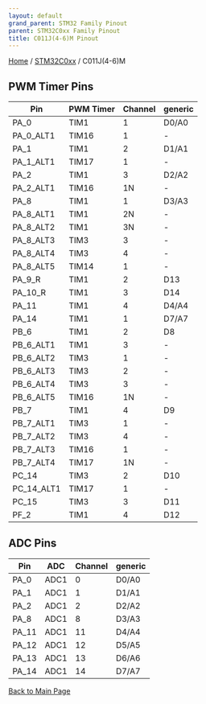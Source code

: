 ```yaml
---
layout: default
grand_parent: STM32 Family Pinout
parent: STM32C0xx Family Pinout
title: C011J(4-6)M Pinout
---
```


[Home](../../index.md) / [STM32C0xx](../index.md) / C011J(4-6)M

## PWM Timer Pins

| Pin | PWM Timer | Channel | generic |
| --- | --- | --- | --- |
| PA_0 | TIM1 | 1 | D0/A0 |
| PA_0_ALT1 | TIM16 | 1 | - |
| PA_1 | TIM1 | 2 | D1/A1 |
| PA_1_ALT1 | TIM17 | 1 | - |
| PA_2 | TIM1 | 3 | D2/A2 |
| PA_2_ALT1 | TIM16 | 1N | - |
| PA_8 | TIM1 | 1 | D3/A3 |
| PA_8_ALT1 | TIM1 | 2N | - |
| PA_8_ALT2 | TIM1 | 3N | - |
| PA_8_ALT3 | TIM3 | 3 | - |
| PA_8_ALT4 | TIM3 | 4 | - |
| PA_8_ALT5 | TIM14 | 1 | - |
| PA_9_R | TIM1 | 2 | D13 |
| PA_10_R | TIM1 | 3 | D14 |
| PA_11 | TIM1 | 4 | D4/A4 |
| PA_14 | TIM1 | 1 | D7/A7 |
| PB_6 | TIM1 | 2 | D8 |
| PB_6_ALT1 | TIM1 | 3 | - |
| PB_6_ALT2 | TIM3 | 1 | - |
| PB_6_ALT3 | TIM3 | 2 | - |
| PB_6_ALT4 | TIM3 | 3 | - |
| PB_6_ALT5 | TIM16 | 1N | - |
| PB_7 | TIM1 | 4 | D9 |
| PB_7_ALT1 | TIM3 | 1 | - |
| PB_7_ALT2 | TIM3 | 4 | - |
| PB_7_ALT3 | TIM16 | 1 | - |
| PB_7_ALT4 | TIM17 | 1N | - |
| PC_14 | TIM3 | 2 | D10 |
| PC_14_ALT1 | TIM17 | 1 | - |
| PC_15 | TIM3 | 3 | D11 |
| PF_2 | TIM1 | 4 | D12 |


## ADC Pins

| Pin | ADC | Channel | generic |
| --- | --- | --- | --- |
| PA_0 | ADC1 | 0 | D0/A0 |
| PA_1 | ADC1 | 1 | D1/A1 |
| PA_2 | ADC1 | 2 | D2/A2 |
| PA_8 | ADC1 | 8 | D3/A3 |
| PA_11 | ADC1 | 11 | D4/A4 |
| PA_12 | ADC1 | 12 | D5/A5 |
| PA_13 | ADC1 | 13 | D6/A6 |
| PA_14 | ADC1 | 14 | D7/A7 |


[Back to Main Page](../../index.md)